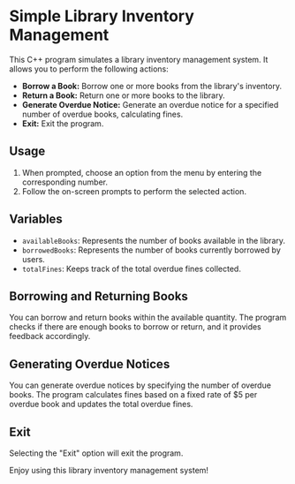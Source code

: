 # Simple Library Inventory Management

This C++ program simulates a library inventory management system. It allows you to perform the following actions:

- **Borrow a Book:** Borrow one or more books from the library's inventory.
- **Return a Book:** Return one or more books to the library.
- **Generate Overdue Notice:** Generate an overdue notice for a specified number of overdue books, calculating fines.
- **Exit:** Exit the program.

## Usage

1. When prompted, choose an option from the menu by entering the corresponding number.
2. Follow the on-screen prompts to perform the selected action.

## Variables

- `availableBooks`: Represents the number of books available in the library.
- `borrowedBooks`: Represents the number of books currently borrowed by users.
- `totalFines`: Keeps track of the total overdue fines collected.

## Borrowing and Returning Books

You can borrow and return books within the available quantity. The program checks if there are enough books to borrow or return, and it provides feedback accordingly.

## Generating Overdue Notices

You can generate overdue notices by specifying the number of overdue books. The program calculates fines based on a fixed rate of $5 per overdue book and updates the total overdue fines.

## Exit

Selecting the "Exit" option will exit the program.

Enjoy using this library inventory management system!
